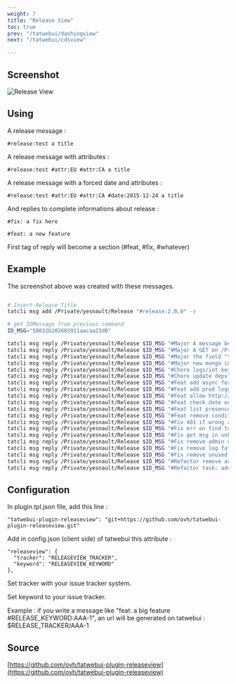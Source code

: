 ```yaml
---
weight: 7
title: "Release View"
toc: true
prev: "/tatwebui/dashingview"
next: "/tatwebui/cdsview"

---
```


## Screenshot

![Release View](/imgs/tatwebui-release-view.png?width=80%)

## Using

A release message :

```
#release:test a title
```

A release message with attributes :

```
#release:test #attr:EU #attr:CA a title
```

A release message with a forced date and attributes :

```
#release:test #attr:EU #attr:CA #date:2015-12-24 a title
```

And replies to complete informations about release :

```
#fix: a fix here
```

```
#feat: a new feature
```

First tag of reply will become a section (#feat, #fix, #whatever)

## Example

The screenshot above was created with these messages.

```bash

# Insert Release Title
tatcli msg add /Private/yesnault/Release "#release:2.0.0" -v

# get IDMessage from previous command
ID_MSG="58032b202683911aacaa23d0"

tatcli msg reply /Private/yesnault/Release $ID_MSG "#Major A message belongs to one topic only now."
tatcli msg reply /Private/yesnault/Release $ID_MSG "#Major A GET on /Private/username/Tasks returns message in this topic and all message with label doing:username"
tatcli msg reply /Private/yesnault/Release $ID_MSG "#Major the field "topics" is kept for backwards compatibility"
tatcli msg reply /Private/yesnault/Release $ID_MSG "#Major new mongo index for more efficiency, with new field topic"
tatcli msg reply /Private/yesnault/Release $ID_MSG "#Chore logs/iot key"
tatcli msg reply /Private/yesnault/Release $ID_MSG "#Chore update deps"
tatcli msg reply /Private/yesnault/Release $ID_MSG "#Feat add async for /countEmptyTopic"
tatcli msg reply /Private/yesnault/Release $ID_MSG "#Feat add prod logger"
tatcli msg reply /Private/yesnault/Release $ID_MSG "#Feat allow http:// in tag"
tatcli msg reply /Private/yesnault/Release $ID_MSG "#Feat check date on list"
tatcli msg reply /Private/yesnault/Release $ID_MSG "#Feat list presences, get without topic name"
tatcli msg reply /Private/yesnault/Release $ID_MSG "#Feat remove condition on move msg"
tatcli msg reply /Private/yesnault/Release $ID_MSG "#Fix 401 if wrong auth"
tatcli msg reply /Private/yesnault/Release $ID_MSG "#Fix err on find topic"
tatcli msg reply /Private/yesnault/Release $ID_MSG "#Fix get msg in unknown topic"
tatcli msg reply /Private/yesnault/Release $ID_MSG "#Fix remove admin user"
tatcli msg reply /Private/yesnault/Release $ID_MSG "#Fix remove log fatal"
tatcli msg reply /Private/yesnault/Release $ID_MSG "#Fix remove unused log / return on unknown topic"
tatcli msg reply /Private/yesnault/Release $ID_MSG "#Refactor remove action bookmark"
tatcli msg reply /Private/yesnault/Release $ID_MSG "#Refactor task: add label doing and doing:username"
```


## Configuration
In plugin.tpl.json file, add this line :

```
"tatwebui-plugin-releaseview": "git+https://github.com/ovh/tatwebui-plugin-releaseview.git"
```

Add in config.json (client side) of tatwebui this attribute :

```
"releaseview": {
  "tracker": "RELEASEVIEW_TRACKER",
  "keyword": "RELEASEVIEW_KEYWORD"
},
```

Set tracker with your issue tracker system.

Set keyword to your issue tracker.

Example : if you write a
message like "feat: a big feature #RELEASE_KEYWORD:AAA-1", an url will be generated on tatwebui :
$RELEASE_TRACKER/AAA-1

## Source
[https://github.com/ovh/tatwebui-plugin-releaseview](https://github.com/ovh/tatwebui-plugin-releaseview)
